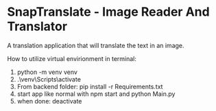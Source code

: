 # SnapTranslate - Image Reader And Translator
 A translation application that will translate the text in an image.




How to utilize virtual envirionment in terminal:

1. python -m venv venv
2. .\venv\Scripts\activate
3. From backend folder: pip install -r Requirements.txt 
4. start app like normal with npm start and python Main.py
5. when done: deactivate